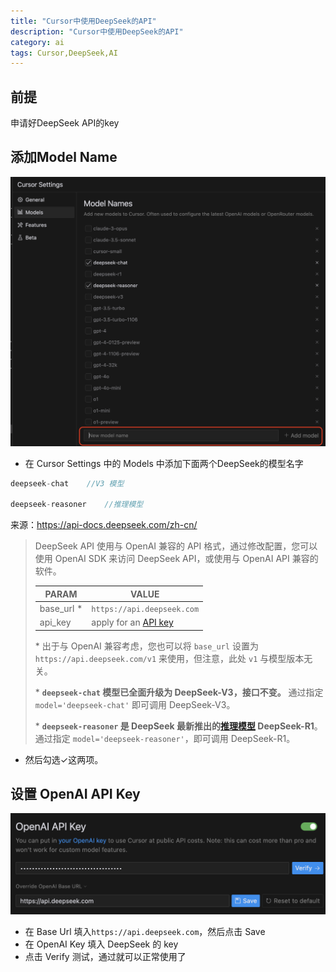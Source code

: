 ```yaml
---
title: "Cursor中使用DeepSeek的API"
description: "Cursor中使用DeepSeek的API"
category: ai
tags: Cursor,DeepSeek,AI
---
```


## 前提

申请好DeepSeek API的key

## 添加Model Name

![截屏2025-01-26 14.35.21.png](/assets/images/截屏2025-01-26%2014.35.21.png)

* 在 Cursor Settings 中的 Models 中添加下面两个DeepSeek的模型名字

```swift
deepseek-chat    //V3 模型

deepseek-reasoner    //推理模型
```

来源：https://api-docs.deepseek.com/zh-cn/

> DeepSeek API 使用与 OpenAI 兼容的 API 格式，通过修改配置，您可以使用 OpenAI SDK 来访问 DeepSeek API，或使用与 OpenAI API 兼容的软件。
>
> | PARAM      | VALUE                                                        |
> | ---------- | ------------------------------------------------------------ |
> | base_url * | `https://api.deepseek.com`                                   |
> | api_key    | apply for an [API key](https://platform.deepseek.com/api_keys) |
>
> \* 出于与 OpenAI 兼容考虑，您也可以将 `base_url` 设置为 `https://api.deepseek.com/v1` 来使用，但注意，此处 `v1` 与模型版本无关。
>
> \* **`deepseek-chat` 模型已全面升级为 DeepSeek-V3，接口不变。** 通过指定 `model='deepseek-chat'` 即可调用 DeepSeek-V3。
>
> \* **`deepseek-reasoner` 是 DeepSeek 最新推出的[推理模型](https://api-docs.deepseek.com/zh-cn/guides/reasoning_model) DeepSeek-R1**。通过指定 `model='deepseek-reasoner'`，即可调用 DeepSeek-R1。



* 然后勾选✓这两项。

## 设置 OpenAI API Key

![截屏2025-01-26 14.40.28.png](/assets/images//截屏2025-01-26%2014.40.28.png)

* 在 Base Url 填入`https://api.deepseek.com`，然后点击 Save
* 在 OpenAI Key 填入 DeepSeek 的 key
* 点击 Verify 测试，通过就可以正常使用了

